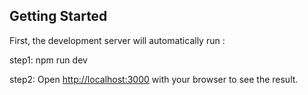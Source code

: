 
## Getting Started

First, the development server will automatically run :

step1: npm run dev

step2: Open [http://localhost:3000](http://localhost:3000) with your browser to see the result.